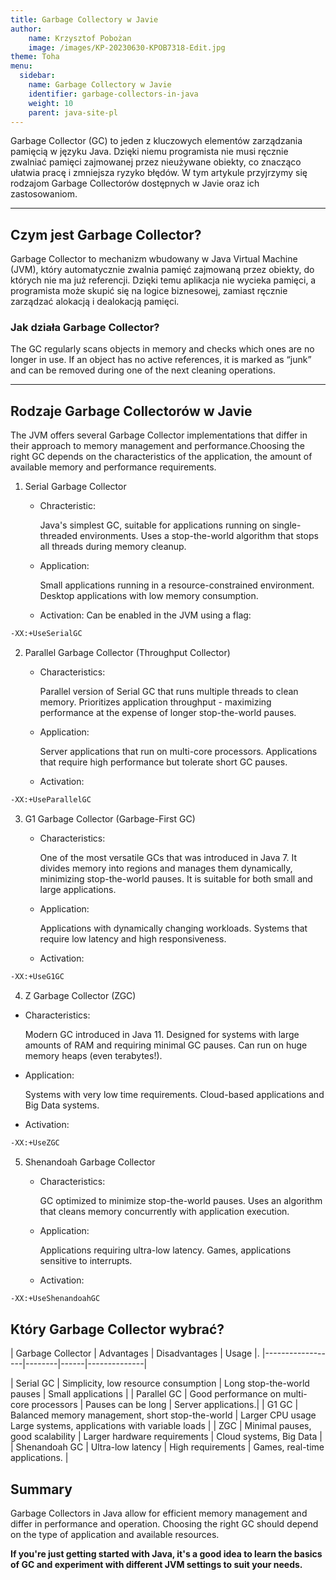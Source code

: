 ```yaml
---
title: Garbage Collectory w Javie
author:
    name: Krzysztof Pobożan
    image: /images/KP-20230630-KPOB7318-Edit.jpg
theme: Toha
menu:
  sidebar:
    name: Garbage Collectory w Javie
    identifier: garbage-collectors-in-java
    weight: 10
    parent: java-site-pl
---
```


Garbage Collector (GC) to jeden z kluczowych elementów zarządzania pamięcią w języku Java. Dzięki niemu programista nie musi ręcznie zwalniać pamięci zajmowanej przez nieużywane obiekty, co znacząco ułatwia pracę i zmniejsza ryzyko błędów. W tym artykule przyjrzymy się rodzajom Garbage Collectorów dostępnych w Javie oraz ich zastosowaniom.

---
## Czym jest Garbage Collector?
Garbage Collector to mechanizm wbudowany w Java Virtual Machine (JVM), który automatycznie zwalnia pamięć zajmowaną przez obiekty, do których nie ma już referencji. Dzięki temu aplikacja nie wycieka pamięci, a programista może skupić się na logice biznesowej, zamiast ręcznie zarządzać alokacją i dealokacją pamięci.

### Jak działa Garbage Collector?
The GC regularly scans objects in memory and checks which ones are no longer in use. If an object has no active references, it is marked as “junk” and can be removed during one of the next cleaning operations.

---

## Rodzaje Garbage Collectorów w Javie
The JVM offers several Garbage Collector implementations that differ in their approach to memory management and performance.Choosing the right GC depends on the characteristics of the application, the amount of available memory and performance requirements.

1. Serial Garbage Collector
    - Chracteristic:

         Java's simplest GC, suitable for applications running on single-threaded environments.
        Uses a stop-the-world algorithm that stops all threads during memory cleanup.
    - Application:

        Small applications running in a resource-constrained environment.
        Desktop applications with low memory consumption.
    - Activation:
        Can be enabled in the JVM using a flag:

```bash
-XX:+UseSerialGC
```
2. Parallel Garbage Collector (Throughput Collector)

    - Characteristics:

        Parallel version of Serial GC that runs multiple threads to clean memory.
        Prioritizes application throughput - maximizing performance at the expense of longer stop-the-world pauses.
    - Application:

        Server applications that run on multi-core processors.
        Applications that require high performance but tolerate short GC pauses.
    - Activation:

```bash
-XX:+UseParallelGC
```
3. G1 Garbage Collector (Garbage-First GC)

    - Characteristics:

        One of the most versatile GCs that was introduced in Java 7.
        It divides memory into regions and manages them dynamically, minimizing stop-the-world pauses.
        It is suitable for both small and large applications.
    - Application:

        Applications with dynamically changing workloads.
        Systems that require low latency and high responsiveness.
    - Activation:

```bash
-XX:+UseG1GC
```
4. Z Garbage Collector (ZGC)
 - Characteristics:

    Modern GC introduced in Java 11.
    Designed for systems with large amounts of RAM and requiring minimal GC pauses.
    Can run on huge memory heaps (even terabytes!).
 - Application:

    Systems with very low time requirements.
    Cloud-based applications and Big Data systems.
 - Activation:

```bash
-XX:+UseZGC
```
5. Shenandoah Garbage Collector
    - Characteristics:

        GC optimized to minimize stop-the-world pauses.
        Uses an algorithm that cleans memory concurrently with application execution.
    - Application:

        Applications requiring ultra-low latency.
        Games, applications sensitive to interrupts.
    - Activation:

```bash
-XX:+UseShenandoahGC
```
## Który Garbage Collector wybrać?
| Garbage Collector | Advantages | Disadvantages | Usage |.
|------------------|--------|------|--------------|

| Serial GC | Simplicity, low resource consumption | Long stop-the-world pauses | Small applications |
| Parallel GC | Good performance on multi-core processors | Pauses can be long | Server applications.|
| G1 GC | Balanced memory management, short stop-the-world | Larger CPU usage Large systems, applications with variable loads |
| ZGC | Minimal pauses, good scalability | Larger hardware requirements | Cloud systems, Big Data |
| Shenandoah GC | Ultra-low latency | High requirements | Games, real-time applications. |

## Summary
Garbage Collectors in Java allow for efficient memory management and differ in performance and operation. Choosing the right GC should depend on the type of application and available resources.

**If you're just getting started with Java, it's a good idea to learn the basics of GC and experiment with different JVM settings to suit your needs.**